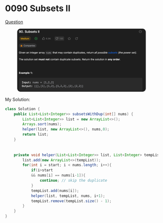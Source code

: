 # 0090 Subsets II

[Question](https://leetcode.com/problems/subsets-ii/description/?envType=study-plan\&id=algorithm-ii)

<figure><img src="../.gitbook/assets/image.png" alt=""><figcaption></figcaption></figure>

My Solution:

```java
class Solution {
    public List<List<Integer>> subsetsWithDup(int[] nums) {
        List<List<Integer>> list = new ArrayList<>();
        Arrays.sort(nums);
        helper(list, new ArrayList<>(), nums,0);
        return list;
    }


    private void helper(List<List<Integer>> list, List<Integer> tempList, int[] nums, int start){
        list.add(new ArrayList<>(tempList));
        for(int i = start; i < nums.length; i++){
            if(i>start
            && nums[i] == nums[i-1]){
                continue; // skip the duplicate
            }
            tempList.add(nums[i]);
            helper(list, tempList, nums, i+1);
            tempList.remove(tempList.size() - 1);
        }
    }
}
```
